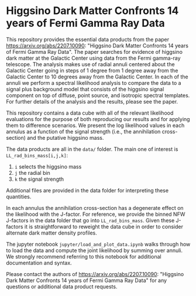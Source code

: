 # Higgsino Dark Matter Confronts 14 years of Fermi Gamma Ray Data

This repository provides the essential data products from the paper https://arxiv.org/abs/2207.10090: "Higgsino Dark Matter Confronts 14 years of Fermi Gamma Ray Data".  The paper searches for evidence of higgsino dark matter at the Galactic Center using data from the Fermi gamma-ray telescope. The analysis makes use of radial annuli centered about the Galactic Center going in steps of 1 degree from 1 degree away from the Galactic Center to 10 degrees away from the Galactic Center. In each of the annuli we perform a spectral likelihood analysis to compare the data to a signal plus background model that consists of the higgsino signal component on top of diffuse, point source, and isotropic spectral templates.  For further details of the analysis and the results, please see the paper.

This repository contains a data cube with all of the relevant likelihood evaluations for the purpose of both reproducing our results and for applying them to difference scenarios. We present the log likelihood values in each annulus as a function of the signal strength (i.e., the annihilation cross-section) and the putative higgsino mass. 

The data products are all in the `data/` folder.  The main one of interest is `LL_rad_bins_mass[i,j,k]`:
1. `i` selects the higgsino mass
2. `j` the radial bin
3. `k` the signal strength 

Additional files are provided in the data folder for interpreting these quantities.

In each annulus the annihilation cross-section has a degenerate effect on the likelihood with the J-factor. For reference, we provide the binned NFW J-factors in the data folder that go into `LL_rad_bins_mass`. Given these J-factors it is straightforward to reweight the data cube in order to consider alternate dark matter density profiles.

The jupyter notebook `jupyter/load_and_plot_data.ipynb` walks through how to load the data and compute the joint likelihood by summing over annuli. We strongly recommend referring to this notebook for additional documentation and syntax. 

Please contact the authors of https://arxiv.org/abs/2207.10090: "Higgsino Dark Matter Confronts 14 years of Fermi Gamma Ray Data" for any questions or additional data product requests.

